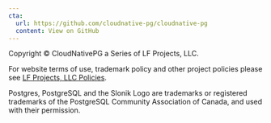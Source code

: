 ```yaml
---
cta:
  url: https://github.com/cloudnative-pg/cloudnative-pg
  content: View on GitHub
---
```


Copyright &copy; CloudNativePG a Series of LF Projects, LLC.

For website terms of use, trademark policy and other project policies please see [LF Projects, LLC Policies](https://lfprojects.org/policies/).

Postgres, PostgreSQL and the Slonik Logo are trademarks or registered trademarks of the PostgreSQL Community Association of Canada, and used with their permission.
